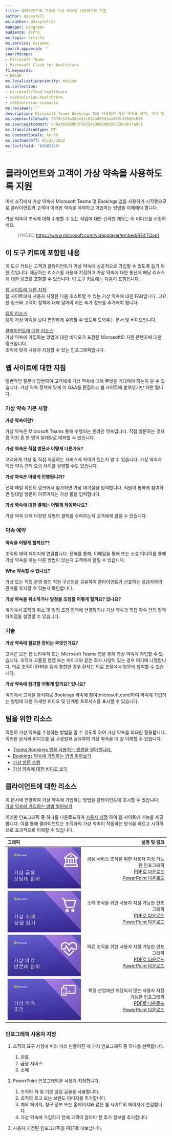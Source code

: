 ```yaml
---
title: 클라이언트와 고객이 가상 약속을 사용하도록 지원
author: daisyfell
ms.author: daisyfeller
manager: pamgreen
audience: ITPro
ms.topic: article
ms.service: msteams
search.appverid: ''
searchScope:
- Microsoft Teams
- Microsoft Cloud for Healthcare
f1.keywords:
- NOCSH
ms.localizationpriority: medium
ms.collection:
- microsoftcloud-healthcare
- m365solution-healthcare
- m365solution-scenario
ms.reviewer: ''
description: Microsoft Teams Bookings 앱을 사용하여 가상 약속을 예약, 관리 및 수행하는 방법을 알아봅니다.
ms.openlocfilehash: 7579c524a28ee51c622a805d1ea945c33596cb56
ms.sourcegitcommit: cc6a3b30696bf5d254a3662d8d2b328cbb1fa9d1
ms.translationtype: MT
ms.contentlocale: ko-KR
ms.lasthandoff: 05/25/2022
ms.locfileid: "65682139"
---
```

# <a name="help-your-clients-and-customers-use-virtual-appointments"></a>클라이언트와 고객이 가상 약속을 사용하도록 지원

이제 조직에서 가상 약속에 Microsoft Teams 및 Bookings 앱을 사용하기 시작했으므로 클라이언트와 고객이 이러한 약속을 예약하고 가입하는 방법을 이해해야 합니다.

가상 약속이 조직에 대해 수행할 수 있는 작업에 대한 간략한 개요는 이 비디오를 시청하세요.

> [!VIDEO https://www.microsoft.com/videoplayer/embed/RE4TQop]

## <a name="whats-included-in-this-toolkit"></a>이 도구 키트에 포함된 내용

이 도구 키트는 고객과 클라이언트가 가상 약속에 성공적으로 가입할 수 있도록 돕기 위한 것입니다. 제공하는 리소스를 사용자 지정하고 가상 약속에 대한 통신에 해당 리소스에 대한 링크를 포함할 수 있습니다. 이 도구 키트에는 다음이 포함됩니다.

[웹 사이트에 대한 지침](#guidance-for-your-website): <br> 웹 사이트에서 사용자 지정한 다음 호스트할 수 있는 가상 약속에 대한 FAQ입니다. 고유한 링크와 고객이 정책에 대해 알아야 하는 추가 정보를 추가해야 합니다.

[팀의 리소스](#resources-for-your-team): <br> 팀이 가상 약속을 보다 편안하게 수행할 수 있도록 도와주는 문서 및 비디오입니다.

[클라이언트에 대한 리소스](#resources-for-your-clients): <br>
가상 약속에 가입하는 방법에 대한 비디오가 포함된 Microsoft의 지원 콘텐츠에 대한 링크입니다.<br>
조직에 맞게 사용자 지정할 수 있는 인포그래픽입니다.

## <a name="guidance-for-your-website"></a>웹 사이트에 대한 지침

일반적인 질문에 답변하여 고객에게 가상 약속에 대해 무엇을 기대해야 하는지 알 수 있습니다. 가상 약속 정책에 맞게 이 Q&A를 편집하고 웹 사이트에 붙여넣기만 하면 됩니다.

### <a name="virtual-appointments-basics"></a>가상 약속 기본 사항

**가상 약속이란?**

가상 약속은 Microsoft Teams 통해 수행되는 온라인 약속입니다. 직접 방문하는 것처럼 직원 중 한 명과 일대일로 대화할 수 있습니다.

**가상 약속은 직접 방문과 어떻게 다른가요?**

고객에게 가상 및 직접 제공하는 서비스에 차이가 있는지 알 수 있습니다. 가상 약속과 직접 약속 간의 요금 차이를 설명할 수도 있습니다.

**가상 약속은 어떻게 진행됩니까?**

전자 메일 확인의 링크에서 참가하면 가상 대기실을 입력합니다. 직원이 통화에 참여하면 일대일 방문이 이루어지는 가상 룸을 입력합니다.

**가상 약속에 대한 결제는 어떻게 작동하나요?**

가상 약속 대해 다양한 유형의 결제를 수락하는지 고객에게 알릴 수 있습니다.

### <a name="booking-an-appointment"></a>약속 예약

**약속을 어떻게 할까요??**

조직의 예약 페이지에 연결합니다. 전화를 통해, 이메일을 통해 또는 소셜 미디어를 통해 가상 약속을 하는 다른 방법이 있는지 고객에게 알릴 수 있습니다.

**Who 약속할 수 있나요?**

가상 또는 직접 운영 중인 직원 구성원을 공유하여 클라이언트가 선호하는 공급자와의 관계를 유지할 수 있는지 확인합니다.

**가상 약속을 취소하거나 일정을 조정할 어떻게 할까요? 있나요?**

여기에서 조직의 취소 및 일정 조정 정책에 연결하거나 가상 약속과 직접 약속 간의 정책 차이점을 설명할 수 있습니다.

### <a name="technology"></a>기술

**가상 약속에 필요한 장비는 무엇인가요?**

고객은 모든 웹 브라우저 또는 Microsoft Teams 앱을 통해 가상 약속에 가입할 수 있습니다. 조직에 고품질 웹캠 또는 마이크와 같은 추가 사양이 있는 경우 여기에 나열합니다. 의료 조직이 EHR을 팀에 통합한 경우 환자는 의료 포털에서 방문에 참여할 수 있습니다.

**가상 약속에 참가할 어떻게 할까요? 있나요?**

여기에서 고객을 참석자로 Bookings 약속에 참여(microsoft.com)하여 약속에 가입하는 방법에 대한 자세한 비디오 및 단계별 프로세스를 표시할 수 있습니다.

## <a name="resources-for-your-team"></a>팀을 위한 리소스

직원이 가상 약속을 수행하는 방법을 알 수 있도록 하여 가상 약속을 최대한 활용합니다. 이러한 문서와 비디오를 팀 구성원과 공유하여 가상 약속을 더 잘 이해할 수 있습니다.

- [Teams Bookings 앱을 사용하는 방법을 알아봅니다.](https://support.microsoft.com/office/what-is-bookings-42d4e852-8e99-4d8f-9b70-d7fc93973cb5)
- [Bookings 약속에 가입하는 방법 알아보기](https://support.microsoft.com/office/join-a-bookings-appointment-attendees-3deb7bde-3ea3-4b41-8a06-741ad0db9fc0)
- [가상 방문 수행](/microsoftteams/expand-teams-across-your-org/bookings-virtual-visits#conduct-a-visit)
- [가상 약속에 대한 비디오 보기](#help-your-clients-and-customers-use-virtual-appointments)

## <a name="resources-for-your-clients"></a>클라이언트에 대한 리소스

이 문서에 연결하여 가상 약속에 가입하는 방법을 클라이언트에 표시할 수 있습니다. <br>
[가상 약속에 가입하는 방법 알아보기](https://support.microsoft.com/office/join-a-bookings-appointment-as-an-attendee-95cea12d-2220-421f-a663-6efb20913c7f)

이러한 인포그래픽 중 하나를 다운로드하여 [사용자 지정](#customize-your-infographic) 하여 웹 사이트에 기능을 제공합니다. 이를 통해 클라이언트는 조직과의 가상 약속이 작동하는 방식을 빠르고 시각적으로 효과적으로 이해할 수 있습니다.

| 그래픽                | 설명 및 링크              |
| :------------------- | -------------------: |
| [![금융 서비스 인포그래픽 이미지](../media/vv-finserv-thumbnail.png)](https://go.microsoft.com/fwlink/?linkid=2196520&clcid=0x409) | 금융 서비스 조직을 위한 사용자 지정 가능한 인포그래픽 <br> [PDF로 다운로드](https://go.microsoft.com/fwlink/?linkid=2196520&clcid=0x409) <br> [PowerPoint 다운로드](https://go.microsoft.com/fwlink/?linkid=2196449&clcid=0x409)
| [![소매 인포그래픽 이미지](../media/vv-retail-thumbnail.png)](https://go.microsoft.com/fwlink/?linkid=2196452&clcid=0x409) | 소매 조직을 위한 사용자 지정 가능한 인포그래픽 <br> [PDF로 다운로드](https://go.microsoft.com/fwlink/?linkid=2196452&clcid=0x409) <br> [PowerPoint 다운로드](https://go.microsoft.com/fwlink/?linkid=2196451&clcid=0x409) |
| [![의료 인포그래픽 이미지](../media/vv-healthcare-thumbnail.png)](https://go.microsoft.com/fwlink/?linkid=2196357&clcid=0x409) | 의료 조직을 위한 사용자 지정 가능한 인포그래픽 <br> [PDF로 다운로드](https://go.microsoft.com/fwlink/?linkid=2196357&clcid=0x409) <br> [PowerPoint 다운로드](https://go.microsoft.com/fwlink/?linkid=2196450&clcid=0x409) |
| [![비산업별 인포그래픽 이미지입니다.](../media/va-generic-thumb.png)](https://go.microsoft.com/fwlink/?linkid=2196355&clcid=0x409) | 특정 산업에만 해당되지 않는 사용자 지정 가능한 인포그래픽 <br> [PDF로 다운로드](https://go.microsoft.com/fwlink/?linkid=2196355&clcid=0x409) <br> [PowerPoint 다운로드](https://go.microsoft.com/fwlink/?linkid=2196356&clcid=0x409) |

### <a name="customize-your-infographic"></a>인포그래픽 사용자 지정

1. 조직의 요구 사항에 따라 미리 만들어진 세 가지 인포그래픽 중 하나를 선택합니다.
    1. 의료
    2. 금융 서비스
    3. 소매

2. PowerPoint 인포그래픽을 사용자 지정합니다.
    1. 조직의 색 및 기본 설정 글꼴을 사용합니다.
    2. 조직의 로고 또는 브랜드 이미지를 추가합니다.
    3. 예약 페이지, 청구 정보 또는 홈페이지와 같은 웹 사이트의 페이지에 연결합니다.
    4. 가상 약속에 가입하기 전에 고객이 알아야 할 추가 정보를 추가합니다.

3. 사용자 지정된 인포그래픽을 PDF로 내보냅니다.
